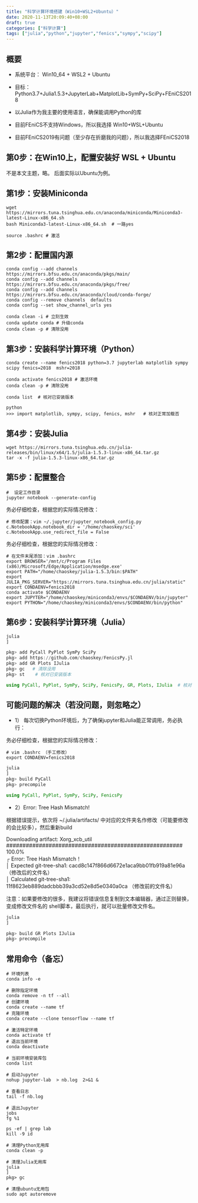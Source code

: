 ```yaml
---
title: "科学计算环境搭建（Win10+WSL2+Ubuntu）"
date: 2020-11-13T20:09:40+08:00
draft: true
categories: ["科学计算"]
tags: ["julia","python","jupyter","fenics","sympy","scipy"]
---
```


## 概要

- 系统平台： Win10_64 + WSL2 + Ubuntu

- 目标：Python3.7+Julia1.5.3+JupyterLab+MatplotLib+SymPy+SciPy+FEniCS2018

- 以Julia作为我主要的使用语言，确保能调用Python的库

- 目前FEniCS不支持Windows，所以我选择 Win10+WSL+Ubuntu

- 目前FEniCS2019有问题（至少存在折磨我的问题），所以我选择FEniCS2018

<!--more-->

## 第0步：在Win10上，配置安装好 WSL + Ubuntu

不是本文主题，略。  后面实际以Ubuntu为例。

## 第1步：安装Miniconda

```shell
wget https://mirrors.tuna.tsinghua.edu.cn/anaconda/miniconda/Miniconda3-latest-Linux-x86_64.sh
bash Miniconda3-latest-Linux-x86_64.sh  # 一路yes

source .bashrc # 激活
```

## 第2步：配置国内源

```shell
conda config --add channels https://mirrors.bfsu.edu.cn/anaconda/pkgs/main/
conda config --add channels https://mirrors.bfsu.edu.cn/anaconda/pkgs/free/
conda config --add channels https://mirrors.bfsu.edu.cn/anaconda/cloud/conda-forge/
conda config --remove channels  defaults
conda config --set show_channel_urls yes

conda clean -i # 立刻生效
conda update conda # 升级conda
conda clean -p # 清除没用
```

## 第3步：安装科学计算环境（Python）

```shell
conda create --name fenics2018 python=3.7 jupyterlab matplotlib sympy scipy fenics=2018  mshr=2018

conda activate fenics2018 # 激活环境
conda clean -p # 清除没用

conda list  # 核对已安装版本

python
>>> import matplotlib, sympy, scipy, fenics, mshr   # 核对正常加载否
```

## 第4步：安装Julia

```shell
wget https://mirrors.tuna.tsinghua.edu.cn/julia-releases/bin/linux/x64/1.5/julia-1.5.3-linux-x86_64.tar.gz
tar -x -f julia-1.5.3-linux-x86_64.tar.gz
```

## 第5步：配置整合

```shell
#  设定工作目录
jupyter notebook --generate-config
```
务必仔细检查，根据您的实际情况修改：

```text
# 修改配置：vim ~/.jupyter/jupyter_notebook_config.py
c.NotebookApp.notebook_dir = '/home/chaoskey/sci'
c.NotebookApp.use_redirect_file = False
```

务必仔细检查，根据您的实际情况修改：

```text
# 在文件末尾添加：vim .bashrc
export BROWSER='/mnt/c/Program Files (x86)/Microsoft/Edge/Application/msedge.exe'
export PATH="/home/chaoskey/julia-1.5.3/bin:$PATH"
export JULIA_PKG_SERVER="https://mirrors.tuna.tsinghua.edu.cn/julia/static"
export CONDAENV=fenics2018
conda activate $CONDAENV
export JUPYTER="/home/chaoskey/miniconda3/envs/$CONDAENV/bin/jupyter"
export PYTHON="/home/chaoskey/miniconda3/envs/$CONDAENV/bin/python"
```

## 第6步：安装科学计算环境（Julia）

```julia
julia
]

pkg> add PyCall PyPlot SymPy SciPy
pkg> add https://github.com/chaoskey/FenicsPy.jl
pkg> add GR Plots IJulia 
pkg> gc   # 清除没用
pkg> st    # 核对已安装版本

using PyCall, PyPlot, SymPy, SciPy, FenicsPy, GR, Plots, IJulia  # 核对正常加载否 
```

## 可能问题的解决（若没问题，则忽略之）

- 1） 每次切换Python环境后，为了确保jupyter和Julia能正常调用，务必执行：

务必仔细检查，根据您的实际情况修改：

```text
# vim .bashrc （手工修改）
export CONDAENV=fenics2018
```

```julia
julia
]
pkg> build PyCall
pkg> precompile

using PyCall, PyPlot, SymPy, SciPy, FenicsPy
```

- 2）Error: Tree Hash Mismatch!

根据错误提示，依次将 ~/.julia/artifacts/ 中对应的文件夹名作修改（可能要修改的会比较多），然后重新build

Downloading artifact: Xorg_xcb_util          
###################################################### 100.0%          
 ┌ Error: Tree Hash Mismatch！        
 │   Expected git-tree-sha1:   cacd8c147f866d6672e1aca9bb01fb919a81e96a    （修改后的文件名）   
 │   Calculated git-tree-sha1: 11f8623eb889dadcbbb39a3cd52e8d5e0340a0ca    （修改前的文件名）

注意：如果要修改的很多，我建议将错误信息复制到文本编辑器，通过正则替换，变成修改文件名的 shell脚本，最后执行，就可以批量修改文件名。

```julia
julia
]

pkg> build GR Plots IJulia 
pkg> precompile
```


## 常用命令（备忘）

```shell
# 环境列表
conda info -e

# 删除指定环境
conda remove -n tf --all
# 创建环境 
conda create --name tf     
# 克隆环境
conda create --clone tensorflow --name tf  

# 激活特定环境
conda activate tf  
# 退出当前环境 
conda deactivate  

# 当前环境安装库包
conda list 

# 启动Jupyter
nohup jupyter-lab  > nb.log  2>&1 & 

# 查看日志
tail -f nb.log

# 退出Jupyter
jobs
fg %1

ps -ef | grep lab
kill -9 id

# 清理Python无用库
conda clean -p

# 清理Julia无用库
julia
]
pkg> gc

# 清理ubuntu无用包
sudo apt autoremove
```


